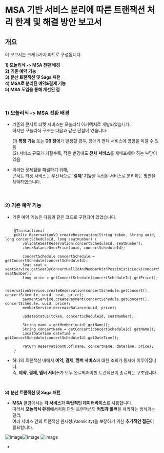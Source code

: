 
# MSA 기반 서비스 분리에 따른 트랜잭션 처리 한계 및 해결 방안 보고서 

## 개요

이 보고서는 크게 5가지 파트로 구성됩니다.
  
**1) 모놀리식 -> MSA 전환 배경** <br>
**2) 기존 예약 기능** <br>
**3) 분산 트랜잭션 및 Saga 패턴** <br>
**4) MSA로 분리된 예약&결제 기능** <br>
**5) MSA 도입을 통해 개선된 점** <br> 

<br> 

### 1) 모놀리식 -> MSA 전환 배경

- 기존의 콘서트 티켓 서비스는 모놀리식 아키텍처로 개발되었습니다. <br>
  하지만 모놀리식 구조는 다음과 같은 단점이 있습니다:

  (1) **특정 기능** 또는 **DB 장애**가 발생할 경우, 장애가 전체 서비스에 영향을 미칠 수 있음 <br>
  (2) 서비스 규모가 커질수록, 작은 변경에도 **전체 서비스**를 재배포해야 하는 부담이 있음 <br> 
   
- 이러한 문제점을 해결하기 위해, <br>
  콘서트 티켓 서비스는 우선적으로 **'결제' 기능**을 독립된 서비스로 분리하는 방안을 채택하였습니다.

<br> 


### 2) 기존 예약 기능 

- 기존 예약 기능은 다음과 같은 코드로 구현되어 있었습니다. <br>

```

    @Transactional
    public ReservationVO createReservation(String token, String uuid, long concertScheduleId, long seatNumber) {
        validateSeatReservation(concertScheduleId, seatNumber);
        checkBalanceOverPrice(uuid, concertScheduleId);

        ConcertSchedule concertSchedule = getConcertSchedule(concertScheduleId);
        Seat seat = seatService.getSeatByConcertHallIdAndNumberWithPessimisticLock(concertScheduleId, seatNumber);
        long price = getConcertSchedule(concertScheduleId).getPrice();

        reservationService.createReservation(concertSchedule.getConcert(), concertSchedule, uuid, seat, price);
        paymentService.createPayment(concertSchedule.getConcert(), concertSchedule, uuid, price);
        memberService.decreaseBalance(uuid, price);

        updateStatus(token, concertScheduleId, seatNumber);

        String name = getMember(uuid).getName();
        String concertName = getConcert(concertScheduleId).getName();
        LocalDateTime dateTime = getConcertSchedule(concertScheduleId).getDateTime();

        return ReservationVO.of(name, concertName, dateTime, price);
    }
```

- 하나의 트랜잭션 내에서 **예약, 결제, 멤버 서비스**에 대한 조회가 동시에 이루어집니다. <br>
  즉, **예약, 결제, 멤버 서비스**가 모두 완료되어야만 트랜잭션이 종료되는 구조입니다. <br> 


<br> 


**3) 분산 트랜잭션 및 Saga 패턴** <br>

- **MSA** 환경에서는 **각 서비스가 독립적인 데이터베이스**를 사용합니다. <br>
  따라서 **모놀리식 환경**에서처럼 단일 트랜잭션의 **커밋과 롤백**을 처리하는 방식과는 달리, <br>
  여러 서비스 간의 트랜잭션 원자성(Atomicity)을 보장하기 위한 **추가적인 접근**이 필요합니다.


![image](https://github.com/user-attachments/assets/934ce4e4-aa13-431c-a6d6-80c7f4c9fcc4)![image](https://github.com/user-attachments/assets/91b26c4c-13ca-4343-9f1a-413d505f8722)
![image](https://github.com/user-attachments/assets/58c632a2-a3ff-433c-91c0-cac931921faf)

- 
```
